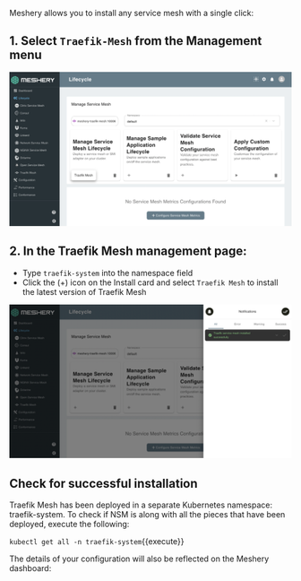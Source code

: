 Meshery allows you to install any service mesh with a single click:

## 1. Select `Traefik-Mesh` from the Management menu

![Meshery adapter for Traefik-Mesh](./assets/traefik-mesh-adapter.png)

## 2. In the Traefik Mesh management page:

- Type `traefik-system` into the namespace field
- Click the (+) icon on the Install card and select `Traefik Mesh` to install the latest version of Traefik Mesh

![Install Traefik-Mesh using Meshery](./assets/install-traefik.png)

## Check for successful installation

Traefik Mesh has been deployed in a separate Kubernetes namespace: traefik-system. To check if NSM is along with all the pieces that have been deployed, execute the following:

`kubectl get all -n traefik-system`{{execute}}

The details of your configuration will also be reflected on the Meshery dashboard:

